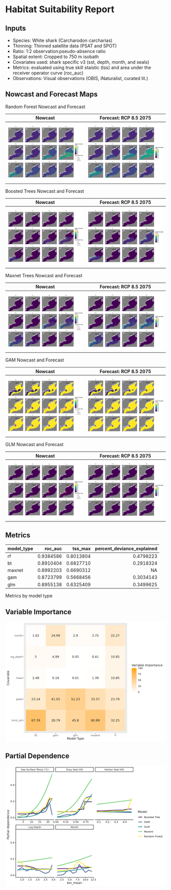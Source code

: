 Habitat Suitability Report
================

## Inputs

- Species: White shark (Carcharodon carcharias)
- Thinning: Thinned satellite data (PSAT and SPOT)
- Ratio: 1:2 observation:pseudo-absence ratio
- Spatial extent: Cropped to 750 m isobath
- Covariates used: shark specific v3 (sst, depth, month, and seals)
- Metrics: evaluated using true skill staistic (tss) and area under the
  receiver operator curve (roc_auc)
- Observations: Visual observations (OBIS, iNaturalist, curated lit.)

## Nowcast and Forecast Maps

Random Forest Nowcast and Forecast

| Nowcast | Forecast: RCP 8.5 2075 |
|:--:|:--:|
| ![](../../../../tidy_reports/versions/c21/120960/c21.120960.01_12_rf_compiled_casts.png) | ![](../../../../tidy_reports/versions/c21/120964/c21.120964.01_12_rf_compiled_casts.png) |

Boosted Trees Nowcast and Forecast

| Nowcast | Forecast: RCP 8.5 2075 |
|:--:|:--:|
| ![](../../../../tidy_reports/versions/c21/120960/c21.120960.01_12_bt_compiled_casts.png) | ![](../../../../tidy_reports/versions/c21/120964/c21.120964.01_12_bt_compiled_casts.png) |

Maxnet Trees Nowcast and Forecast

| Nowcast | Forecast: RCP 8.5 2075 |
|:--:|:--:|
| ![](../../../../tidy_reports/versions/c21/120960/c21.120960.01_12_maxent_compiled_casts.png) | ![](../../../../tidy_reports/versions/c21/120964/c21.120964.01_12_maxent_compiled_casts.png) |

GAM Nowcast and Forecast

| Nowcast | Forecast: RCP 8.5 2075 |
|:--:|:--:|
| ![](../../../../tidy_reports/versions/c21/120960/c21.120960.01_12_gam_compiled_casts.png) | ![](../../../../tidy_reports/versions/c21/120964/c21.120964.01_12_gam_compiled_casts.png) |

GLM Nowcast and Forecast

| Nowcast | Forecast: RCP 8.5 2075 |
|:--:|:--:|
| ![](../../../../tidy_reports/versions/c21/120960/c21.120960.01_12_glm_compiled_casts.png) | ![](../../../../tidy_reports/versions/c21/120964/c21.120964.01_12_glm_compiled_casts.png) |

## Metrics

| model_type |   roc_auc |   tss_max | percent_deviance_explained |
|:-----------|----------:|----------:|---------------------------:|
| rf         | 0.9384586 | 0.8013804 |                  0.4798223 |
| bt         | 0.8910404 | 0.6827710 |                  0.2918324 |
| maxnet     | 0.8992203 | 0.6690312 |                         NA |
| gam        | 0.8723799 | 0.5668456 |                  0.3034143 |
| glm        | 0.8955138 | 0.6325409 |                  0.3499625 |

Metrics by model type

## Variable Importance

![](m21.12096_tidy_compiled_files/figure-gfm/variable_importance-1.png)

## Partial Dependence

![](m21.12096_tidy_compiled_files/figure-gfm/partial_dependence-1.png)

